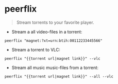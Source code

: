 # peerflix

> Stream torrents to your favorite player.

- Stream a all video-files in a torrent:

`peerflix "magnet:?xt=urn:btih:00112233445566"`

- Stream a torrent to VLC:

`peerflix "{{torrent url|magnet link}}" --vlc`

- Stream all music music-files from a torrent:

`peerflix "{{torrent url|magnet link}}" --all --vlc`
